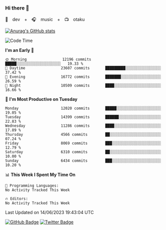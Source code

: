 ### Hi there 👋

🚀　dev　+　🎧　music　+　📺　otaku


[![Anurag's GitHub stats](https://github-readme-stats.vercel.app/api?username=koheitasaka&count_private=true&show_icons=true&theme=monokai)](https://github.com/koheitasaka/github-readme-stats)

<!--START_SECTION:waka-->
![Code Time](http://img.shields.io/badge/Code%20Time-1%2C161%20hrs%2023%20mins-blue)

**I'm an Early 🐤** 

```text
🌞 Morning                12196 commits       █████░░░░░░░░░░░░░░░░░░░░   19.33 % 
🌆 Daytime                23607 commits       █████████░░░░░░░░░░░░░░░░   37.42 % 
🌃 Evening                16772 commits       ███████░░░░░░░░░░░░░░░░░░   26.59 % 
🌙 Night                  10509 commits       ████░░░░░░░░░░░░░░░░░░░░░   16.66 % 
```
📅 **I'm Most Productive on Tuesday** 

```text
Monday                   12020 commits       █████░░░░░░░░░░░░░░░░░░░░   19.05 % 
Tuesday                  14399 commits       ██████░░░░░░░░░░░░░░░░░░░   22.83 % 
Wednesday                11286 commits       ████░░░░░░░░░░░░░░░░░░░░░   17.89 % 
Thursday                 4566 commits        ██░░░░░░░░░░░░░░░░░░░░░░░   07.24 % 
Friday                   8069 commits        ███░░░░░░░░░░░░░░░░░░░░░░   12.79 % 
Saturday                 6310 commits        ██░░░░░░░░░░░░░░░░░░░░░░░   10.00 % 
Sunday                   6434 commits        ███░░░░░░░░░░░░░░░░░░░░░░   10.20 % 
```


📊 **This Week I Spent My Time On** 

```text
💬 Programming Languages: 
No Activity Tracked This Week

🔥 Editors: 
No Activity Tracked This Week
```


 Last Updated on 14/06/2023 19:43:04 UTC
<!--END_SECTION:waka-->

[![GitHub Badge](https://img.shields.io/badge/GitHub-100000?style=for-the-badge&logo=github&logoColor=white)](https://github.com/koheitasaka)
[![Twitter Badge](https://img.shields.io/badge/Twitter-1DA1F2?style=for-the-badge&logo=twitter&logoColor=white)](https://twitter.com/sleep_asleep_)
